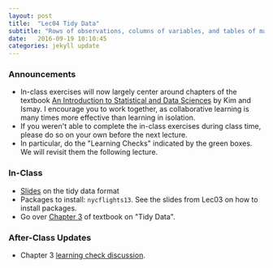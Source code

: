 ```yaml
---
layout: post
title:  "Lec04 Tidy Data"
subtitle: "Rows of observations, columns of variables, and tables of matching observational units."
date:   2016-09-19 10:10:45
categories: jekyll update
---
```





### Announcements

* In-class exercises will now largely center around chapters of the textbook [An
Introduction to Statistical and Data Sciences](https://rudeboybert.github.io/IntroStatDataSciences/) by Kim and
Ismay. I encourage you to work together, as collaborative learning is many times more effective than learning in isolation.
* If you weren't able to complete the in-class exercises during class time,
please do so on your own before the next lecture.
* In particular, do the "Learning Checks" indicated by the green boxes. We will
revisit them the following lecture.


### In-Class

* <a href = "{{ site.baseurl }}/assets/2-Data/Intro_to_Tidy_Data.html" target = "_blank">Slides</a> on the tidy data format
* Packages to install: `nycflights13`. See the slides from Lec03 on how to install packages.
* Go over [Chapter 3](https://rudeboybert.github.io/IntroStatDataSciences/3-tidy.html) of textbook on "Tidy Data".


### After-Class Updates

* Chapter 3 <a href = "{{ site.baseurl }}/assets/LC/tidy_data.html" target = "_blank">learning check discussion</a>.
